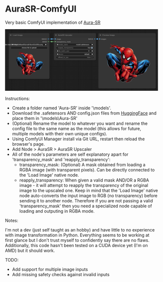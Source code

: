 # AuraSR-ComfyUI
Very basic ComfyUI implementation of [Aura-SR](https://github.com/fal-ai/aura-sr)

![Interface](nodes_preview/pv1.png)

Instructions:
- Create a folder named 'Aura-SR' inside '\models'.
- Download the .safetensors AND config.json files from [HuggingFace](https://huggingface.co/fal/AuraSR/tree/main) and place them in '\models\Aura-SR'
- (Optional) Rename the model to whatever you want and rename the config file to the same name as the model (this allows for future, multiple models with their own unique configs).
- Using ComfyUI Manager install via Git URL, restart then reload the browser's page.
- Add Node > AuraSR > AuraSR Upscaler
- All of the node's parameters are self explanatory apart for 'transparency_mask' and 'reapply_transparency':
  - transparency_mask: (Optional) A mask obtained from loading a RGBA image (with transparent pixels). Can be directly connected to the 'Load Image' native node.
  - reapply_transparency: When given a valid mask AND/OR a RGBA image - it will attempt to reapply the transparency of the original image to the upscaled one. Keep in mind that the 'Load Image' native node auto-converts the input image to RGB (no transparency) before sending it to another node. Therefore if you are not passing a valid 'transparency_mask' then you need a specialized node capable of loading and outputing in RGBA mode.


 
Notes:

I'm not a dev (just self taught as an hobby) and have little to no experience with image transformation in Python. Everything seems to be working at first glance but I don't trust myself to confidently say there are no flaws. Additionally, this code hasn't been tested on a CUDA device yet (I'm on AMD) but it should work.

TODO:
- Add support for multiple image inputs
- Add missing safety checks against invalid inputs
